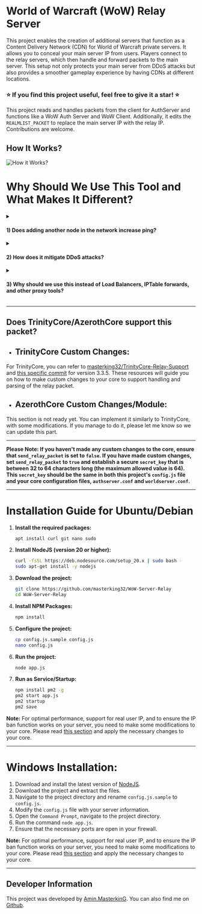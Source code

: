 # World of Warcraft (WoW) Relay Server

This project enables the creation of additional servers that function as a Content Delivery Network (CDN) for World of Warcraft private servers. It allows you to conceal your main server IP from users. Players connect to the relay servers, which then handle and forward packets to the main server. This setup not only protects your main server from DDoS attacks but also provides a smoother gameplay experience by having CDNs at different locations.

### ⭐ If you find this project useful, feel free to give it a star! ⭐

This project reads and handles packets from the client for AuthServer and functions like a WoW Auth Server and WoW Client. Additionally, it edits the `REALMLIST_PACKET` to replace the main server IP with the relay IP. Contributions are welcome.

## How It Works?

![How it Works?](https://raw.githubusercontent.com/masterking32/WoW-Server-Relay/main/docs/how-works.png)

# Why Should We Use This Tool and What Makes It Different?

<details>
<summary><h4>1) Does adding another node in the network increase ping?</h4></summary>
Contrary to what some may believe, adding another node can actually decrease ping for users. For instance, if your server is located in the EU, but you have players in North and South America, each player will have a different network route to the EU. If you establish a server in the US with a better route to your EU server, players can connect to your US server. This server will then forward packets via the better route, resulting in improved ping for players.
</details>

<details>
<summary><h4>2) How does it mitigate DDoS attacks?</h4></summary>
Most DDoS attacks utilize packet types such as UDP, ACK, SYN, etc. This tool does not forward all types of these attacks to your main server. By implementing rate limits on your UFW/IPtable, you can further protect your main server from DDoS attacks. If one of your servers is under attack, some users connected to that server may get disconnected, but others can still play. While this tool can help mitigate the effects of DDoS attacks, it does not provide 100% protection. It simply adds an additional layer of network security.
</details>

<details>
<summary><h4>3) Why should we use this instead of Load Balancers, IPTable forwards, and other proxy tools?</h4></summary>

#### Issue 1:

While you can use other tools to forward packets, load balancers, etc., it's important to understand that by default, TrinityCore/AzerothCore retrieves the user's IP from the remote socket IP. This means that when you use something like IPTable, the user's IP on the WoW server is your relay server's IP. For instance, if `us-relay1`'s IP is `8.8.8.8`, and a player connected to that server attempts the wrong password multiple times, the server will ban `8.8.8.8` instead of the user's IP. Consequently, no one can connect to the server from the `us-relay1` node. For users connected to the WoW server from the `us-relay1` node, the IP will always be `8.8.8.8`, and in the game, if you cannot retrieve the real player's IP, you will always see the relay node IPs.

#### How did you fix it?

This project works like other forwarders by default, but with a difference: it only works for WoW and reads, parses, and handles packets. To fix the read-ip issue, we added a custom packet for WorldServer and AuthServer with these Opcodes:

```
RELAY_SERVER_CMD_AUTH = 0x64 // 100
RELAY_SERVER_CMD_WORLD = 0xA32 // 2610
```

If you enable `send_relay_packet` in the config file, this project will send a relay packet to the auth and world server after opening a socket connection. This packet includes a secret key and the real IP of the user. Your Auth and World servers need to parse this packet and replace the user IP with the IP inside this packet.

#### Packet Structure for AuthServer

| Offset | Size | Type   | Name       | Description                                                    |
| ------ | ---- | ------ | ---------- | -------------------------------------------------------------- |
| 0x0    | 1    | uint8  | OpCode     | Opcode for relay custom packet. `RELAY_SERVER_CMD_AUTH = 0x64` |
| 0x1    | 2    | uint16 | Secret_Len | Secret key length                                              |
| 0x3    | 2    | uint16 | IP_len     | The length of user IP                                          |
| 0x5    | -    | String | Secret_Key | The secret key value starts from 0x5 and ends with Secret_Len  |
| -      | -    | String | User_IP    | User IP address                                                |

#### Packet Structure for WorldServer

#### HEADER

| Offset | Size | Type   | Name | Description                                                                                 |
| ------ | ---- | ------ | ---- | ------------------------------------------------------------------------------------------- |
| 0x0    | 2    | uint16 | Size | Packet Header - Size of Packet (Size of the packet including the opcode field.)             |
| 0x2    | 4    | uint32 | CMD  | Packet Header - Opcode or Command for relay custom packet. `RELAY_SERVER_CMD_WORLD = 0xA32` |

#### BODY

| Offset | Size | Type   | Name       | Description                                                                               |
| ------ | ---- | ------ | ---------- | ----------------------------------------------------------------------------------------- |
| 0x0    | -    | String | Secret_Key | The secret key value starts from 0x6 and ends with Secret_Len. `(Null terminated string)` |
| -      | -    | String | User_IP    | User IP address. `(Null terminated string)`                                               |
</details>

---

## Does TrinityCore/AzerothCore support this packet?

- ## TrinityCore Custom Changes:

For TrinityCore, you can refer to [masterking32/TrinityCore-Relay-Support](https://github.com/masterking32/TrinityCore-Relay-Support) and [this specific commit](https://github.com/masterking32/TrinityCore-Relay-Support/commit/cb5aa9eefd4caec032864b9249fd16341ab64b73) for version 3.3.5. These resources will guide you on how to make custom changes to your core to support handling and parsing of the relay packet.

- ## AzerothCore Custom Changes/Module:

This section is not ready yet. You can implement it similarly to TrinityCore, with some modifications. If you manage to do it, please let me know so we can update this part.

---

**Please Note: If you haven't made any custom changes to the core, ensure that `send_relay_packet` is set to `false`. If you have made custom changes, set `send_relay_packet` to `true` and establish a secure `secret_key` that is between 32 to 64 characters long (the maximum allowed value is 64). This `secret_key` should be the same in both this project's `config.js` file and your core configuration files, `authserver.conf` and `worldserver.conf`.**

---

# Installation Guide for Ubuntu/Debian

1. **Install the required packages:**

   ```bash
   apt install curl git nano sudo
   ```

2. **Install NodeJS (version 20 or higher):**

   ```bash
   curl -fsSL https://deb.nodesource.com/setup_20.x | sudo bash -
   sudo apt-get install -y nodejs
   ```

3. **Download the project:**

   ```bash
   git clone https://github.com/masterking32/WoW-Server-Relay
   cd WoW-Server-Relay
   ```

4. **Install NPM Packages:**

   ```bash
   npm install
   ```

5. **Configure the project:**

   ```bash
   cp config.js.sample config.js
   nano config.js
   ```

6. **Run the project:**

   ```bash
   node app.js
   ```

7. **Run as Service/Startup:**

   ```bash
   npm install pm2 -g
   pm2 start app.js
   pm2 startup
   pm2 save
   ```

**Note:** For optimal performance, support for real user IP, and to ensure the IP ban function works on your server, you need to make some modifications to your core. Please read [this section](https://github.com/masterking32/WoW-Server-Relay?tab=readme-ov-file#does-trinitycoreazerothcore-support-this-packet) and apply the necessary changes to your core.

---

# Windows Installation:

1. Download and install the latest version of [NodeJS](https://nodejs.org/en).
2. Download the project and extract the files.
3. Navigate to the project directory and rename `config.js.sample` to `config.js`.
4. Modify the `config.js` file with your server information.
5. Open the `Command Prompt`, navigate to the project directory.
6. Run the command `node app.js`.
7. Ensure that the necessary ports are open in your firewall.

**Note:** For optimal performance, support for real user IP, and to ensure the IP ban function works on your server, you need to make some modifications to your core. Please read [this section](https://github.com/masterking32/WoW-Server-Relay?tab=readme-ov-file#does-trinitycoreazerothcore-support-this-packet) and apply the necessary changes to your core.

---

## Developer Information

This project was developed by [Amin.MasterkinG](https://masterking32.com). You can also find me on [Github](https://github.com/masterking32).
